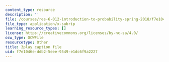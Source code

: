 ```yaml
---
content_type: resource
description: ''
file: /courses/res-6-012-introduction-to-probability-spring-2018/f7e1046eddb25eee9549e1dc6f9a2227_2371421.vtt
file_type: application/x-subrip
learning_resource_types: []
license: https://creativecommons.org/licenses/by-nc-sa/4.0/
ocw_type: OCWFile
resourcetype: Other
title: 3play caption file
uid: f7e1046e-ddb2-5eee-9549-e1dc6f9a2227
---
```

